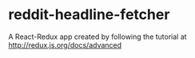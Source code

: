 # reddit-headline-fetcher
A React-Redux app created by following the tutorial at http://redux.js.org/docs/advanced
